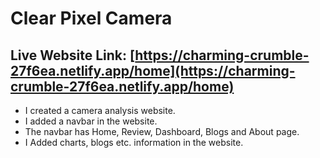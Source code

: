 # Clear Pixel Camera
## Live Website Link: [https://charming-crumble-27f6ea.netlify.app/home](https://charming-crumble-27f6ea.netlify.app/home)

* I created a camera analysis website.
* I added a navbar in the website.
* The navbar has Home, Review, Dashboard, Blogs and About page.
* I Added charts, blogs etc. information in the website.